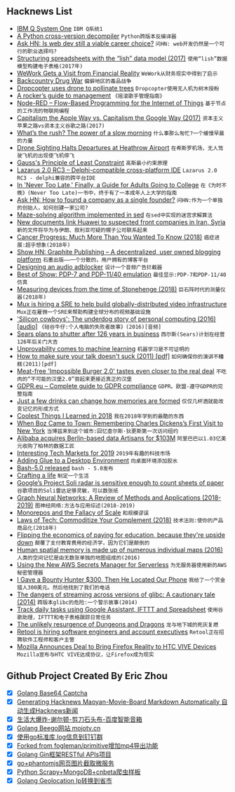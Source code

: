 ## Hacknews List


- [IBM Q System One](https://www.research.ibm.com/ibm-q/system-one/)  `IBM Q系统1`
- [A Python cross-version decompiler](https://github.com/rocky/python-uncompyle6)  `Python跨版本反编译器`
- [Ask HN: Is web dev still a viable career choice?](item?id=18843518)  `问HN: web开发仍然是一个可行的职业选择吗?`
- [Structuring spreadsheets with the “lish” data model (2017)](https://oro.open.ac.uk/50150)  `使用“lish”数据模型构建电子表格(2017年)`
- [WeWork Gets a Visit from Financial Reality](https://www.bloomberg.com/opinion/articles/2019-01-08/wework-gets-a-visit-from-financial-reality)  `WeWork从财务现实中得到了启示`
- [Backcountry Drug War](https://www.biographic.com/posts/sto/backcountry-drug-war)  `偏僻地区的毒品战争`
- [Dropcopter uses drone to pollinate trees](https://www.aopa.org/news-and-media/all-news/2019/january/07/drones-deliver-pollen-better-fruit)  `Dropcopter使用无人机为树木授粉`
- [A rocker’s guide to management](https://www.1843magazine.com/features/a-rockers-guide-to-management)  `《摇滚歌手管理指南》`
- [Node-RED – Flow-Based Programming for the Internet of Things](https://nodered.org/)  `基于节点的工作流的物联网编程`
- [Capitalism the Apple Way vs. Capitalism the Google Way (2017)](https://www.theatlantic.com/business/archive/2017/07/apple-google-capitalism/532995/)  `资本主义苹果之路vs资本主义谷歌之路(2017)`
- [What’s the rush? The power of a slow morning](https://www.wsj.com/articles/whats-the-rush-the-power-of-a-slow-morning-11546958541)  `什么事那么匆忙?一个缓慢早晨的力量`
- [Drone Sighting Halts Departures at Heathrow Airport](https://www.nytimes.com/2019/01/08/world/europe/heathrow-drone-sighting.html)  `在希斯罗机场，无人驾驶飞机的出现使飞机停飞`
- [Gauss&#39;s Principle of Least Constraint](http://preetum.nakkiran.org/misc/gauss/)  `高斯最小约束原理`
- [Lazarus 2.0 RC3 – Delphi-compatible cross-platform IDE](http://forum.lazarus-ide.org/index.php/topic,43665.0.html)  `Lazarus 2.0 RC3 - delphi兼容的跨平台IDE`
- [In &#39;Never Too Late,&#39; Finally, a Guide for Adults Going to College](https://www.npr.org/2018/12/23/678799694/in-never-too-late-finally-a-guide-for-adults-going-to-college)  `在《为时不晚》(Never Too Late)一书中，终于有了一本成年人上大学的指南`
- [Ask HN: How to found a company as a single founder?](item?id=18855704)  `问HN:作为一个单独的创始人，如何创建一家公司?`
- [Maze-solving algorithm implemented in sed](https://devpost.com/software/sed-pathfinder)  `在sed中实现的迷宫求解算法`
- [New documents link Huawei to suspected front companies in Iran, Syria](https://www.reuters.com/article/us-huawei-iran-exclusive/exclusive-new-documents-link-huawei-to-suspected-front-companies-in-iran-syria-idUSKCN1P21MH)  `新的文件将华为与伊朗、叙利亚可疑的幌子公司联系起来`
- [Cancer Progress: Much More Than You Wanted To Know (2018)](https://slatestarcodex.com/2018/08/01/cancer-progress-much-more-than-you-wanted-to-know/)  `癌症进展:超乎想象(2018年)`
- [Show HN: Graphite Publishing – A decentralized, user owned blogging platform](https://publishing.graphitedocs.com)  `石墨出版——一个分散的，用户拥有的博客平台`
- [Designing an audio adblocker](https://www.adblockradio.com/blog/2018/11/15/designing-audio-ad-block-radio-podcast/)  `设计一个音频广告拦截器`
- [Best of Show: PDP-7 and PDP-11/40 emulation](https://www.ioccc.org/2018/mills/hint.html)  `最佳显示:PDP-7和PDP-11/40仿真`
- [Measuring devices from the time of Stonehenge (2018)](https://www.tandfonline.com/doi/full/10.1080/17498430.2018.1555927)  `巨石阵时代的测量仪器(2018年)`
- [Mux is hiring a SRE to help build globally-distributed video infrastructure](https://mux.workable.com/j/3FE077B34C)  `Mux正在雇佣一个SRE来帮助构建全球分布的视频基础设施`
- [&#39;Silicon cowboys&#39;: The underdog story of personal computing (2016) [audio]](https://www.pri.org/stories/2016-10-01/silicon-cowboys-underdog-story-personal-computing)  `《硅谷牛仔:个人电脑的失败者故事》(2016)[音频]`
- [Sears plans to shutter after 126 years in business](https://www.cnbc.com/2019/01/06/sears-rejects-eddie-lamperts-bid-to-save-company-will-liquidate-.html)  `西尔斯(Sears)计划在经营126年后关门大吉`
- [Unprovability comes to machine learning](https://www.nature.com/articles/d41586-019-00012-4)  `机器学习是不可证明的`
- [How to make sure your talk doesn&#39;t suck (2011) [pdf]](http://www.damtp.cam.ac.uk/user/tong/talks/talk.pdf)  `如何确保你的演讲不糟糕(2011)[pdf]`
- [Meat-free &#39;Impossible Burger 2.0&#39; tastes even closer to the real deal](https://www.engadget.com/2019/01/07/impossible-burger-2/)  `不吃肉的“不可能的汉堡2.0”尝起来更接近真正的汉堡`
- [GDPR.eu – Complete guide to GDPR compliance](https://gdpr.eu/)  `GDPR。欧盟-遵守GDPR的完整指南`
- [Just a few drinks can change how memories are formed](https://news.brown.edu/articles/2018/10/alcohol)  `仅仅几杯酒就能改变记忆的形成方式`
- [Coolest Things I Learned in 2018](http://www.perell.com/blog/coolest-things-2018)  `我在2018年学到的最酷的东西`
- [When Boz Came to Town: Remembering Charles Dickens’s First Visit to New York](https://www.city-journal.org/charles-dickens-first-visit-to-new-york)  `当博兹来到这个城市:回忆查尔斯·狄更斯第一次访问纽约`
- [Alibaba acquires Berlin-based data Artisans for $103M](https://www.dealstreetasia.com/stories/alibaba-acquires-berlin-based-data-artisans-for-103m-report-116452/)  `阿里巴巴以1.03亿美元收购了柏林的数据工匠`
- [Interesting Tech Markets for 2019](http://blog.eladgil.com/2019/01/interesting-markets-2019-edition.html)  `2019年有趣的科技市场`
- [Adding Glue to a Desktop Environment](https://venam.nixers.net/blog/unix/2019/01/07/win-automation.html)  `向桌面环境添加胶水`
- [Bash-5.0 released](http://lists.gnu.org/archive/html/bug-bash/2019-01/msg00063.html)  `bash - 5.0发布`
- [Crafting a life](https://www.1843magazine.com/features/crafting-a-life)  `制定一个生活`
- [Google’s Project Soli radar is sensitive enough to count sheets of paper](https://www.theverge.com/2019/1/4/18168083/google-project-soli-radar-hardware-applications-radarcat-solinteraction-university-of-st-andrews)  `谷歌项目的Soli雷达足够灵敏，可以数张纸`
- [Graph Neural Networks: A Review of Methods and Applications (2018-2019)](https://arxiv.org/abs/1812.08434)  `图神经网络:方法与应用综述(2018-2019)`
- [Monorepos and the Fallacy of Scale](https://presumably.de/monorepos-and-the-fallacy-of-scale.html)  `和规模谬误`
- [Laws of Tech: Commoditize Your Complement (2018)](https://www.gwern.net/Complement)  `技术法则:使你的产品商品化(2018年)`
- [Flipping the economics of paying for education, because they&#39;re upside down](https://www.nytimes.com/2019/01/08/business/dealbook/education-student-loans-lambda-schools.html)  `颠覆了支付教育费用的经济学，因为它们是颠倒的`
- [Human spatial memory is made up of numerous individual maps (2016)](http://maxplanck.nautil.us/article/351/orientation-without-a-master-plan)  `人类的空间记忆是由无数张单独的地图组成的(2016)`
- [Using the New AWS Secrets Manager for Serverless](https://spiegelmock.com/2019/01/08/making-use-of-aws-secrets-manager/)  `为无服务器使用新的AWS秘密管理器`
- [I Gave a Bounty Hunter $300. Then He Located Our Phone](https://motherboard.vice.com/en_us/article/nepxbz/i-gave-a-bounty-hunter-300-dollars-located-phone-microbilt-zumigo-tmobile)  `我给了一个赏金猎人300美元。然后他找到了我们的电话`
- [The dangers of streaming across versions of glibc: A cautionary tale (2014)](https://www.postgresql.org/message-id/flat/BA6132ED-1F6B-4A0B-AC22-81278F5AB81E%40tripadvisor.com)  `跨版本glibc的危险:一个警示故事(2014)`
- [Track daily tasks using Google Assistant, IFTTT and Spreadsheet](https://www.mathieupassenaud.fr/task-tracker/)  `使用谷歌助理，IFTTT和电子表格跟踪日常任务`
- [The unlikely resurgence of Dungeons and Dragons](https://www.inlander.com/spokane/nearly-45-years-after-its-creation-a-fantasy-game-played-with-paper-pencil-and-dice-is-having-its-biggest-year-yet-in-the-inland-northwest-a/Content?oid=15615918)  `龙与地下城的死灰复燃`
- [Retool is hiring software engineers and account executives](item?id=18859497)  `Retool正在招聘软件工程师和客户主管`
- [Mozilla Announces Deal to Bring Firefox Reality to HTC VIVE Devices](https://blog.mozilla.org/blog/2019/01/08/mozilla-announces-deal-to-bring-firefox-reality-to-htc-vive-devices/)  `Mozilla宣布与HTC VIVE达成协议，让Firefox成为现实`

## Github Project Created By Eric Zhou

- [x] [Golang Base64 Captcha](https://github.com/mojocn/base64Captcha)
- [x] [Generating Hacknews Maoyan-Movie-Board Markdown Automatically 自动生成Hacknews新闻](https://github.com/dejavuzhou/md-genie)
- [x] [生活大爆炸-谢尔顿-剪刀石头布-百度智能音箱](https://github.com/mojocn/dueros-bang-game)
- [x] [Golang Beego网站 mojotv.cn](https://github.com/mojocn/www.mojotv.cn)
- [x] [使用go标准库,log信息到钉钉群](https://github.com/mojocn/dooger)
- [x] [Forked from fogleman/primitive增加mp4导出功能](https://github.com/mojocn/primitive)
- [x] [Golang Gin框架RESTful APIs项目](https://github.com/JJJJJJJerk/ezier-golang-web-api-framework)
- [x] [go+phantomjs网页图片截取微服务](https://github.com/mojocn/screen_shot)
- [x] [Python Scrapy+MongoDB+cnbeta爬虫样板](https://github.com/mojocn/scrapy_mongodb_boilerplate_cnbeta)
- [x] [Golang Geolocation Ip转换到省市](https://github.com/mojocn/ip2location)